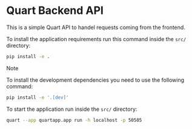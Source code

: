 # Quart Backend API

This is a simple Quart API to handel requests coming from the frontend.

To install the application requirements run this command inside the `src/` directory:

```bash
pip install -e .
```

> [!NOTE]
> To install the development dependencies you need to use the following command:
>
> ```bash
> pip install -e '.[dev]'
> ```
>

To start the application run inside the `src/` directory:

```bash
quart --app quartapp.app run -h localhost -p 50505
```
